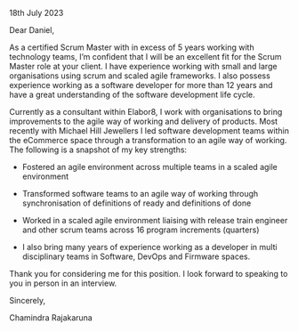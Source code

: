 18th July 2023

Dear Daniel,

As a certified Scrum Master with in excess of 5 years working with technology teams, I’m confident that I will be an excellent fit for the Scrum Master role at your client. I have experience working with small and large organisations using scrum and scaled agile frameworks. I also possess experience working as a software developer for more than 12 years and have a great understanding of the software development life cycle.

Currently as a consultant within Elabor8, I work with organisations to bring improvements to the agile way of working and delivery of products. Most recently with Michael Hill Jewellers I led software development teams within the eCommerce space through a transformation to an agile way of working. The following is a snapshot of my key strengths:

- Fostered an agile environment across multiple teams in a scaled agile environment
    
- Transformed software teams to an agile way of working through synchronisation of definitions of ready and definitions of done
    
- Worked in a scaled agile environment liaising with release train engineer and other scrum teams across 16 program increments (quarters)
    
- I also bring many years of experience working as a developer in multi disciplinary teams in Software, DevOps and Firmware spaces.
    

Thank you for considering me for this position. I look forward to speaking to you in person in an interview.

Sincerely,

Chamindra Rajakaruna